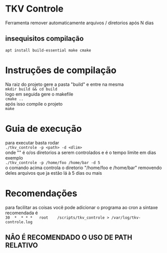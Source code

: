 # TKV Controle
Ferramenta remover automaticamente arquivos / diretorios após N dias

## insequisitos compilação
`apt install build-essential make cmake`

# Instruções de compilação
Na raiz do projeto gere a pasta "build" e entre na mesma <br>
`mkdir build && cd build` <br>
logo em seguida gere o makefile <br>
`cmake ..` <br>
após isso compile o projeto <br>
`make`

# Guia de execução
para executar basta rodar <br>
`./tkv_controle -p <path> -d <dlim>` <br>
onde "<path>" é o/os diretorios a serem controlados e <dlim> é o tempo limite em dias <br>
exemplo<br>
`./tkv_controle -p /home/foo /home/bar -d 5`<br>
o comando acima controla o diretorio "/home/foo e /home/bar" removendo deles arquivos que ja estão lá
à 5 dias ou mais

# Recomendações
para facilitar as coisas você pode adicionar o programa ao cron
a sintaxe recomendada é <br>
`30  *	* * *	root 	/scripts/tkv_controle > /var/log/tkv-controle.log` <br>

## NÂO É RECOMENDADO O USO DE PATH RELATIVO
